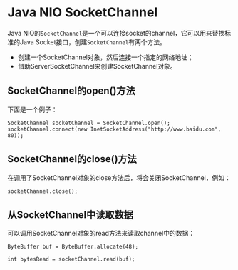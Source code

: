 # Java NIO SocketChannel

Java NIO的`SocketChannel`是一个可以连接socket的channel，它可以用来替换标准的Java Socket接口，创建`SocketChannel`有两个方法。

* 创建一个SocketChannel对象，然后连接一个指定的网络地址；
* 借助ServerSocketChannel来创建SocketChannel对象。

## SocketChannel的open\(\)方法

下面是一个例子：

```
SocketChannel socketChannel = SocketChannel.open();
socketChannel.connect(new InetSocketAddress("http://www.baidu.com", 80));
```

## SocketChannel的close\(\)方法

在调用了SocketChannel对象的close方法后，将会关闭SocketChannel，例如：

```
socketChannel.close();
```

## 从SocketChannel中读取数据

可以调用SocketChannel对象的read方法来读取channel中的数据：

```
ByteBuffer buf = ByteBuffer.allocate(48);

int bytesRead = socketChannel.read(buf);
```



